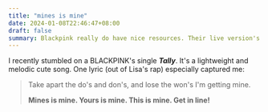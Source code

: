 ```yaml
---
title: "mines is mine"
date: 2024-01-08T22:46:47+08:00
draft: false
summary: Blackpink really do have nice resources. Their live version's backup vocal though, is a little bit too loud.
---
```


I recently stumbled on a BLACKPINK's single ***Tally***. It's a lightweight and melodic cute song. One lyric (out of Lisa's rap) especially captured me:

> Take apart the do's and don's, and lose the won's I'm getting mine.
>
> **Mines is mine. Yours is mine. This is mine. Get in line!**

